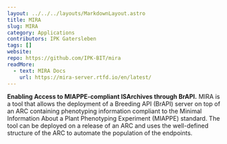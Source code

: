 ```yaml
---
layout: ../../../layouts/MarkdownLayout.astro
title: MIRA
slug: MIRA
category: Applications
contributors: IPK Gatersleben
tags: []
website:
repo: https://github.com/IPK-BIT/mira
readMore: 
  - text: MIRA Docs
    url: https://mira-server.rtfd.io/en/latest/
---
```


**Enabling Access to MIAPPE-compliant ISArchives through BrAPI.** MIRA is a tool that allows the deployment of a Breeding API (BrAPI) server on top of an ARC containing phenotyping information compliant to the Minimal Information About a Plant Phenotyping Experiment (MIAPPE) standard. The tool can be deployed on a release of an ARC and uses the well-defined structure of the ARC to automate the population of the endpoints.